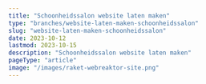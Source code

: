 ```yaml
---
title: "Schoonheidssalon website laten maken"
type: "branches/website-laten-maken-schoonheidssalon"
slug: "website-laten-maken-schoonheidssalon"
date: 2023-10-12
lastmod: 2023-10-15
description: "Schoonheidssalon website laten maken"
pageType: "article"
image: "/images/raket-webreaktor-site.png"
---
```



